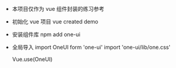 - 本项目仅作为 vue 组件封装的练习参考

- 初始化 vue 项目
  vue created demo

- 安装组件库
  npm add one-ui

- 全局导入
  import OneUI form 'one-ui'
  import 'one-ui/lib/one.css'

  Vue.use(OneUI)

